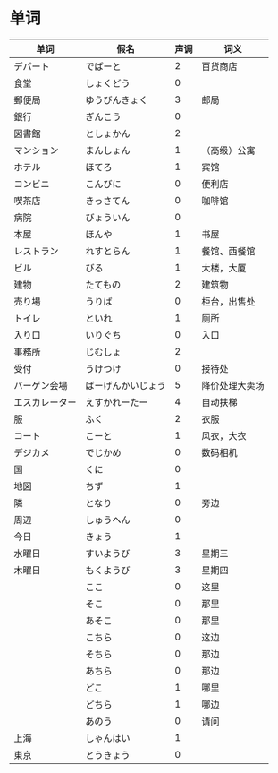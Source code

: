 # 单词

| 单词  | 假名  | 声调  | 词义  |
| --- | --- | --- | --- |
| デパート | でぱーと | 2   | 百货商店 |
| 食堂  | しょくどう | 0   |     |
| 郵便局 | ゆうびんきょく | 3   | 邮局  |
| 銀行  | ぎんこう | 0   |     |
| 図書館 | としょかん | 2   |     |
| マンション | まんしょん | 1   | （高级）公寓 |
| ホテル | ほてろ | 1   | 宾馆  |
| コンビニ | こんびに | 0   | 便利店 |
| 喫茶店 | きっさてん | 0   | 咖啡馆 |
| 病院  | びょういん | 0   |     |
| 本屋  | ほんや | 1   | 书屋  |
| レストラン | れすとらん | 1   | 餐馆、西餐馆 |
| ビル  | びる  | 1   | 大楼，大厦 |
| 建物  | たてもの | 2   | 建筑物 |
| 売り場 | うりば | 0   | 柜台，出售处 |
| トイレ | といれ | 1   | 厕所  |
| 入り口 | いりぐち | 0   | 入口  |
| 事務所 | じむしょ | 2   |     |
| 受付  | うけつけ | 0   | 接待处 |
| バーゲン会場 | ばーげんかいじょう | 5   | 降价处理大卖场 |
| エスカレーター | えすかれーたー | 4   | 自动扶梯 |
| 服   | ふく  | 2   | 衣服  |
| コート | こーと | 1   | 风衣，大衣 |
| デジカメ | でじかめ | 0   | 数码相机 |
| 国   | くに  | 0   |     |
| 地図  | ちず  | 1   |     |
| 隣   | となり | 0   | 旁边  |
| 周辺  | しゅうへん | 0   |     |
| 今日  | きょう | 1   |     |
| 水曜日 | すいようび | 3   | 星期三 |
| 木曜日 | もくようび | 3   | 星期四 |
|     | ここ  | 0   | 这里  |
|     | そこ  | 0   | 那里  |
|     | あそこ | 0   | 那里  |
|     | こちら | 0   | 这边  |
|     | そちら | 0   | 那边  |
|     | あちら | 0   | 那边  |
|     | どこ  | 1   | 哪里  |
|     | どちら | 1   | 哪边  |
|     | あのう | 0   | 请问  |
| 上海  | しゃんはい | 1   |     |
| 東京  | とうきょう | 0   |     |